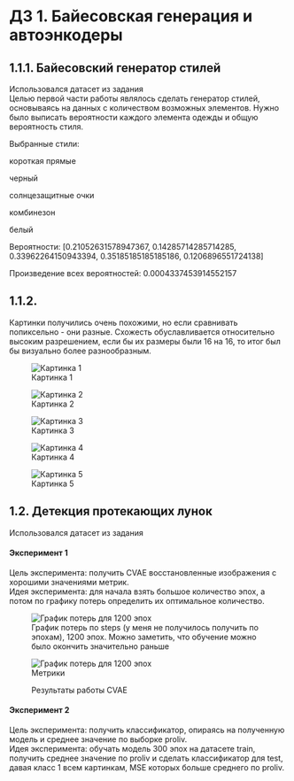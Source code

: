 # ДЗ 1. Байесовская генерация и автоэнкодеры   
## 1.1.1. Байесовский генератор стилей   
Использовался датасет из задания   
Целью первой части работы являлось сделать генератор стилей, основываясь на данных с количеством возможных элементов. Нужно было выписать вероятности каждого элемента одежды и общую вероятность стиля.   

Выбранные стили:   

короткая прямые   

черный   

солнцезащитные очки   

комбинезон   

белый   

Вероятности: [0.21052631578947367, 0.14285714285714285, 0.33962264150943394, 0.35185185185185186, 0.1206896551724138]   

Произведение всех вероятностей: 0.0004337453914552157   

## 1.1.2.   
Картинки получились очень похожими, но если сравнивать попиксельно - они разные. Схожесть обуславливается относительно высоким разрешением, если бы их размеры были 16 на 16, то итог был бы визуально более разнообразным.   

<figure>
  <img
  src="https://github.com/Uberwald/GAN_study/blob/main/HW1/1.2.Picture/1.png"
  alt="Картинка 1">
  <figcaption>Картинка 1</figcaption>
</figure>

<figure>
  <img
  src="https://github.com/Uberwald/GAN_study/blob/main/HW1/1.2.Picture/2.png"
  alt="Картинка 2">
  <figcaption>Картинка 2</figcaption>
</figure>

<figure>
  <img
  src="https://github.com/Uberwald/GAN_study/blob/main/HW1/1.2.Picture/3.png"
  alt="Картинка 3">
  <figcaption>Картинка 3</figcaption>
</figure>

<figure>
  <img
  src="https://github.com/Uberwald/GAN_study/blob/main/HW1/1.2.Picture/4.png"
  alt="Картинка 4">
  <figcaption>Картинка 4</figcaption>
</figure>

<figure>
  <img
  src="https://github.com/Uberwald/GAN_study/blob/main/HW1/1.2.Picture/5.png"
  alt="Картинка 5">
  <figcaption>Картинка 5</figcaption>
</figure>


## 1.2. Детекция протекающих лунок   
Использовался датасет из задания   

#### Эксперимент 1
Цель эксперимента: получить CVAE восстановленные изображения с хорошими значениями метрик.   
Идея эксперимента: для начала взять большое количество эпох, а потом по графику потерь определить их оптимальное количество.   
<figure>
  <img
  src="https://github.com/Uberwald/GAN_study/blob/main/HW1/2.%20Experiment%201/experiment1_loss.jpg"
  alt="График потерь для 1200 эпох">
  <figcaption>График потерь по steps (у меня не получилось получить по эпохам), 1200 эпох. Можно заметить, что обучение можно было окончить значительно раньше</figcaption>
</figure>   

<figure>
  <img
  src="https://github.com/Uberwald/GAN_study/blob/main/HW1/2.%20Experiment%201/experiment1_metrics.jpg"
  alt="График потерь для 1200 эпох">
  <figcaption>Метрики</figcaption>
</figure>   

<figure>
  <img
  src="https://github.com/Uberwald/GAN_study/blob/main/HW1/2.%20Experiment%201/experiment1_results.jpg"
  alt="">
  <figcaption>Результаты работы CVAE</figcaption>
</figure>


#### Эксперимент 2
Цель эксперимента: получить классификатор, опираясь на полученную модель и среднее значение по выборке proliv.   
Идея эксперимента: обучать модель 300 эпох на датасете train, получить среднее значение по proliv и сделать классификатор для test, давая класс 1 всем картинкам, MSE которых больше среднего по proliv.

